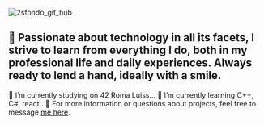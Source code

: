 
![2sfondo_git_hub](https://github.com/user-attachments/assets/a009ab4f-4606-479d-abd8-8de5d4258af5)
## 👋 Passionate about technology in all its facets, I strive to learn from everything I do, both in my professional life and daily experiences. Always ready to lend a hand, ideally with a smile.
<!--
**taraslukan/taraslukan** is a ✨ _special_ ✨ repository because its `README.md` (this file) appears on your GitHub profile.

Here are some ideas to get you started:

- 🔭 I’m currently working on ...
- 🌱 I’m currently learning ...
- 👯 I’m looking to collaborate on ...
- 🤔 I’m looking for help with ...
- 💬 Ask me about ...
- 📫 How to reach me: ...
- 😄 Pronouns: ...
- ⚡ Fun fact: ...
-->
🔭 I’m currently studying on 42 Roma Luiss...
🌱 I’m currently learning C++, C#, react..
💬 For more information or questions about projects, feel free to message [me here](www.linkedin.com/in/taraslukan). 
